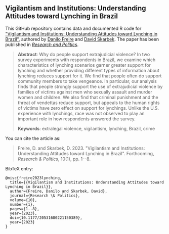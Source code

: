 ## Vigilantism and Institutions: Understanding Attitudes toward Lynching in Brazil

This GitHub repository contains data and documented R code for ["Vigilantism and Institutions: Understanding Attitudes toward Lynching in Brazil"](https://github.com/danilofreire/lynching-experiment-brazil/blob/main/article/main.pdf), authored by [Danilo Freire](http://danilofreire.github.io) and [David Skarbek](http://davidskarbek.com). The paper has been published in [*Research and Politics*](https://doi.org/10.1177/20531680221150389).

> **Abstract**: Why do people support extrajudicial violence? In two survey experiments with respondents in Brazil, we examine which characteristics of lynching scenarios garner greater support for lynching and whether providing different types of information about lynching reduces support for it. We find that people often do support community members to take vengeance. In particular, our analysis finds that people strongly support the use of extrajudicial violence by families of victims against men who sexually assault and murder women and children. We also find that criminal punishment and the threat of vendettas reduce support, but appeals to the human rights of victims have zero effect on support for lynchings. Unlike the U.S. experience with lynchings, race was not observed to play an important role in how respondents answered the survey.
>
> **Keywords**: extralegal violence, vigilantism, lynching, Brazil, crime 

You can cite the article as: 

> Freire, D. and Skarbek, D. 2023. "Vigilantism and Institutions: Understanding Attitudes toward Lynching in Brazil". Forthcoming, _Research & Politics_, 10(1), pp. 1--8.

BibTeX entry:

```
@misc{freire2023lynching,
  title={{Vigilantism and Institutions: Understanding Attitudes toward Lynching in Brazil}},
  author={Freire, Danilo and Skarbek, David},
  journal={Research \& Politics}, 
  volume={10},
  number={1},
  pages={1--8},
  year={2023},
  doi={10.1177/20531680221150389},
  year={2023}
}
```
